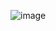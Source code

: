 ![image](https://github.com/JoaoEnrique13/ListaJava/assets/99426704/dbad102f-abc4-4b85-915d-d72a55e3610f)
